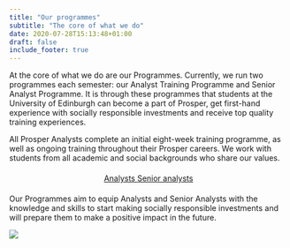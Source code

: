 ```yaml
---
title: "Our programmes"
subtitle: "The core of what we do"
date: 2020-07-28T15:13:48+01:00
draft: false
include_footer: true
---
```


<!-- Image -->

At the core of what we do are our Programmes. Currently, we run two programmes each semester: our Analyst Training Programme and Senior Analyst Programme. It is through these programmes that students at the University of Edinburgh can become a part of Prosper, get first-hand experience with socially responsible investments and receive top quality training experiences.

All Prosper Analysts complete an initial eight-week training programme, as well as ongoing training throughout their Prosper careers. We work with students from all academic and social backgrounds who share our values.

<div style="width: wrap; margin: auto; text-align: center; margin: 20px 0px 20px;">

<a href="/training">
<span class="button signup-button rounded secondary-btn raised" style="width: 250px; margin: auto; margin-top: 5px; margin-bottom: 5px;">
    Analysts
</span>
</a>

<a href="/senior-analyst-programme">
<span class="button signup-button rounded secondary-btn raised" style="width: 250px; margin: auto; margin-top: 5px; margin-bottom: 5px;">
    Senior analysts
</span>
</a>

</div>

Our Programmes aim to equip Analysts and Senior Analysts with the knowledge and skills to start making socially responsible investments and will prepare them to make a positive impact in the future.

![](/images/community-structure.png)
